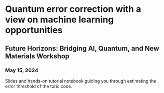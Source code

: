 # Quantum error correction with a view on machine learning opportunities

## Future Horizons: Bridging AI, Quantum, and New Materials Workshop
### May 15, 2024

Slides and hands-on tutorial notebook guiding you through estimating the error threshold of the toric code.
